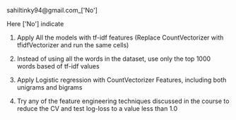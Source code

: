 sahiltinky94@gmail.com_['No']

Here ['No'] indicate
1. Apply All the models with tf-idf features (Replace CountVectorizer with tfidfVectorizer and run the same cells)

2. Instead of using all the words in the dataset, use only the top 1000 words based of tf-idf values

3. Apply Logistic regression with CountVectorizer Features, including both unigrams and bigrams

4. Try any of the feature engineering techniques discussed in the course to reduce the CV and test log-loss to a value less than
1.0
